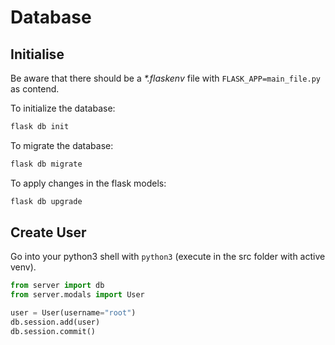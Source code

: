 # Database

## Initialise

Be aware that there should  be a _*.flaskenv_ file with `FLASK_APP=main_file.py` as contend.

To initialize the database:

```bash
flask db init
```

To migrate the database:

```bash
flask db migrate
```

To apply changes in the flask models:

```bash
flask db upgrade
```

## Create User

Go into your python3 shell with `python3` (execute in the src folder with active venv).

```python
from server import db
from server.modals import User

user = User(username="root")
db.session.add(user)
db.session.commit()
```